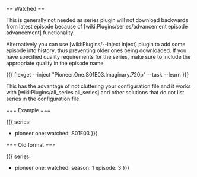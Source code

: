 == Watched ==

This is generally not needed as series plugin will not download backwards from latest episode because of [wiki:Plugins/series/advancement episode advancement] functionality.

Alternatively you can use [wiki:Plugins/--inject inject] plugin to add some episode into history, thus preventing older ones being downloaded. If you have specified quality requirements for the series, make sure to include the appropriate quality in the episode name.

{{{
flexget --inject "Pioneer.One.S01E03.Imaginary.720p" --task <some series task> --learn
}}}

This has the advantage of not cluttering your configuration file and it works with [wiki:Plugins/all_series all_series] and other solutions that do not list series in the configuration file.

=== Example ===

{{{
series:
  - pioneer one:
      watched: S01E03
}}}

=== Old format ===

{{{
series:
  - pioneer one:
      watched: 
        season: 1
        episode: 3
}}}